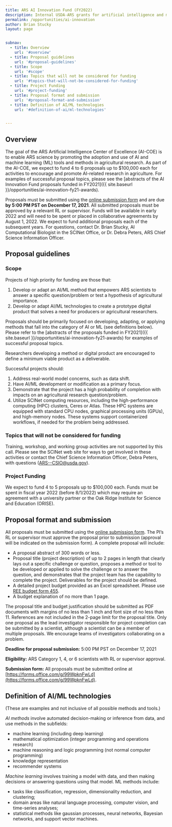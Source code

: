 ```yaml
---
title: ARS AI Innovation Fund (FY2022)
description: Internal USDA-ARS grants for artificial intelligence and machine learning projects
permalink: /opportunities/ai-innovation
author: Brian Stucky 
layout: page


subnav:
  - title: Overview
    url: '#overview'
  - title: Proposal guidelines
    url: '#proposal-guidelines'
  - title: Scope
    url: '#scope'
  - title: Topics that will not be considered for funding
    url: '#topics-that-will-not-be-considered-for-funding'
  - title: Project Funding
    url: '#project-funding'
  - title: Proposal format and submission
    url: '#proposal-format-and-submission'
  - title: Definition of AI/ML technologies
    url: '#definition-of-ai/ml-technologies'


---
```


## Overview

The goal of the ARS Artificial Intelligence Center of Excellence (AI-COE) is to enable ARS science by promoting the adoption and use of AI and machine learning (ML) tools and methods in agricultural research. As part of the AI-COE, we expect to fund 4 to 6 proposals up to $100,000 each for activities to encourage and promote AI-related research in agriculture.  For examples of successful proposal topics, please see the [abstracts of the AI Innovation Fund proposals funded in FY2021]({{ site.baseurl }}/opportunities/ai-innovation-fy21-awards).
 
Proposals must be submitted using the [online submission form](https://forms.office.com/g/99WpknFwLd) and are due **by 5:00 PM PST on December 17, 2021**. All submitted proposals must be approved by a relevant RL or supervisor. Funds will be available in early 2022 and will need to be spent or placed in collaborative agreements by August 1, 2022. We expect to fund additional proposals each of the subsequent years. For questions, contact Dr. Brian Stucky, AI Computational Biologist in the SCINet Office, or Dr. Debra Peters, ARS Chief Science Information Officer.

## Proposal guidelines

### Scope

Projects of high priority for funding are those that:
1. Develop or adapt an AI/ML method that empowers ARS scientists to answer a specific question/problem or test a hypothesis of agricultural importance.
2. Develop or adapt AI/ML technologies to create a prototype digital product that solves a need for producers or agricultural researchers.

Proposals should be primarily focused on developing, adapting, or applying methods that fall into the category of AI or ML (see definitions below).  Please refer to the [abstracts of the proposals funded in FY2021]({{ site.baseurl }}/opportunities/ai-innovation-fy21-awards) for examples of successful proposal topics.

Researchers developing a method or digital product are encouraged to define a minimum viable product as a deliverable.
 
Successful projects should:
1. Address real-world model concerns, such as data shift.
2. Have AI/ML development or modification as a primary focus.
3. Demonstrate that the project has a high probability of completion with impacts on an agricultural research question/problem.
4. Utilize SCINet computing resources, including the high-performance computing (HPC) clusters, Ceres or Atlas. These HPC systems are equipped with standard CPU nodes, graphical processing units (GPUs), and high-memory nodes. These systems support containerized workflows, if needed for the problem being addressed.
 
### Topics that will not be considered for funding

Training, workshop, and working group activities are not supported by this call. Please see the SCINet web site for ways to get involved in these activities or contact the Chief Science Information Officer, Debra Peters, with questions (ARS--CSIO@usda.gov).
 
### Project Funding

We expect to fund 4 to 5 proposals up to $100,000 each. Funds must be spent in fiscal year 2022 (before 8/1/2022) which may require an agreement with a university partner or the Oak Ridge Institute for Science and Education (ORISE).
 
## Proposal format and submission

All proposals must be submitted using the [online submission form](https://forms.office.com/g/99WpknFwLd).  The PI’s RL or supervisor must approve the proposal prior to submission (approval will be indicated on the submission form).  A complete proposal will include:
* A proposal abstract of 300 words or less.
* Proposal title (project description) of up to 2 pages in length that clearly lays out a specific challenge or question, proposes a method or tool to be developed or applied to solve the challenge or to answer the question, and demonstrates that the project team has the capability to complete the project.  Deliverables for the project should be defined.
* A detailed project budget provided as an Excel spreadsheet. Please use [REE budget form 455](https://www.ars.usda.gov/ARSUserFiles/FMAD/Agreements/ree-455-112018.xlsx).
* A budget explanation of no more than 1 page.

The proposal title and budget justification should be submitted as PDF documents with margins of no less than 1 inch and font size of no less than 11.  References are not included in the 2-page limit for the proposal title.  Only one proposal as the lead investigator responsible for project completion can be submitted by a scientist, although a scientist can be a member of multiple proposals. We encourage teams of investigators collaborating on a problem.
 
**Deadline for proposal submission:** 5:00 PM PST on December 17, 2021  
 
**Eligibility:** ARS Category 1, 4, or 6 scientists with RL or supervisor approval.
 
**Submission form:** All proposals must be submitted online at [https://forms.office.com/g/99WpknFwLd](https://forms.office.com/g/99WpknFwLd).
 
## Definition of AI/ML technologies

(These are examples and not inclusive of all possible methods and tools.)
 
_AI methods_ involve automated decision-making or inference from data, and use methods in the subfields:
* machine learning (including deep learning)
* mathematical optimization (integer programming and operations research)
* machine reasoning and logic programming (not normal computer programming)
* knowledge representation
* recommender systems

_Machine learning_ involves training a model with data, and then making decisions or answering questions using that model. ML methods include:
* tasks like classification, regression, dimensionality reduction, and clustering;
* domain areas like natural language processing, computer vision, and time-series analyses;
* statistical methods like gaussian processes, neural networks, Bayesian networks, and support vector machines.

